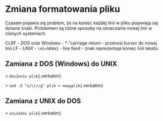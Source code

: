 # Zmiana formatowania pliku

Czasem pojawia się problem, że na koniec każdej linii w pliku pojawiają
się dziwne znaki. Problemem są różne sposoby na oznaczanie nowej linii w
różnych systemach.

CLRF - *DOS oraz Windows* - \*-̊ carriage return - przenosi kursor do
nowej linii LF - *UNIX* - `\n`{=latex} - line feed - znak reprezentuje
koniec linii tekstu

## Zamiana z DOS (Windows) do UNIX

\> `dos2unix plik`{.verbatim}

\> `sed -E "s/\r//g" plik > nowyplik`{.verbatim}

## Zamiana z UNIX do DOS

\> `unix2dos plik`{.verbatim}
